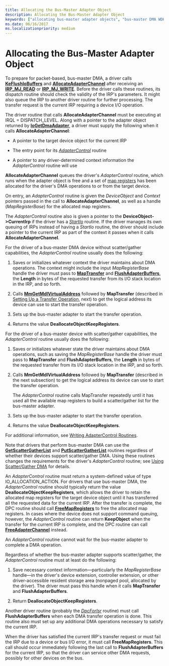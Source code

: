 ```yaml
---
title: Allocating the Bus-Master Adapter Object
description: Allocating the Bus-Master Adapter Object
keywords: ["allocating bus-master adapter objects", "bus-master DMA WDK kernel", "DMA transfers WDK kernel , bus-master DMA", "adapter objects WDK kernel , bus-master DMA"]
ms.date: 06/16/2017
ms.localizationpriority: medium
---
```


# Allocating the Bus-Master Adapter Object





To prepare for packet-based, bus-master DMA, a driver calls [**KeFlushIoBuffers**](/windows-hardware/drivers/ddi/wdm/nf-wdm-keflushiobuffers) and [**AllocateAdapterChannel**](/windows-hardware/drivers/ddi/wdm/nc-wdm-pallocate_adapter_channel) after receiving an [**IRP\_MJ\_READ**](./irp-mj-read.md) or [**IRP\_MJ\_WRITE**](./irp-mj-write.md). Before the driver calls these routines, its dispatch routine should check the validity of the IRP's parameters. It might also queue the IRP to another driver routine for further processing. The transfer request is the current IRP requiring a device I/O operation.

The driver routine that calls **AllocateAdapterChannel** must be executing at IRQL = DISPATCH\_LEVEL. Along with a pointer to the adapter object returned by [**IoGetDmaAdapter**](/windows-hardware/drivers/ddi/wdm/nf-wdm-iogetdmaadapter), a driver must supply the following when it calls **AllocateAdapterChannel**:

-   A pointer to the target device object for the current IRP

-   The entry point for its [*AdapterControl*](/windows-hardware/drivers/ddi/wdm/nc-wdm-driver_control) routine

-   A pointer to any driver-determined context information the *AdapterControl* routine will use

**AllocateAdapterChannel** queues the driver's *AdapterControl* routine, which runs when the adapter object is free and a set of [map registers](map-registers.md) has been allocated for the driver's DMA operations to or from the target device.

On entry, an *AdapterControl* routine is given the *DeviceObject* and *Context* pointers passed in the call to **AllocateAdapterChannel**, as well as a handle (*MapRegisterBase*) for the allocated map registers.

The *AdapterControl* routine also is given a pointer to the **DeviceObject-&gt;CurrentIrp** if the driver has a [*StartIo*](/windows-hardware/drivers/ddi/wdm/nc-wdm-driver_startio) routine. If the driver manages its own queuing of IRPs instead of having a *StartIo* routine, the driver should include a pointer to the current IRP as part of the context it passes when it calls **AllocateAdapterChannel**.

For the driver of a bus-master DMA device without scatter/gather capabilities, the *AdapterControl* routine usually does the following:

1.  Saves or initializes whatever context the driver maintains about DMA operations. The context might include the input *MapRegisterBase* handle the driver must pass to [**MapTransfer**](/windows-hardware/drivers/ddi/wdm/nc-wdm-pmap_transfer) and [**FlushAdapterBuffers**](/windows-hardware/drivers/ddi/wdm/nc-wdm-pflush_adapter_buffers), the **Length** in bytes of the requested transfer from its I/O stack location in the IRP, and so forth.

2.  Calls [**MmGetMdlVirtualAddress**](/windows-hardware/drivers/ddi/wdm/nf-wdm-mmgetmdlvirtualaddress) followed by **MapTransfer** (described in [Setting Up a Transfer Operation](setting-up-a-transfer-operation.md), next) to get the logical address its device can use to start the transfer operation.

3.  Sets up the bus-master adapter to start the transfer operation.

4.  Returns the value **DeallocateObjectKeepRegisters**.

For the driver of a bus-master device with scatter/gather capabilities, the *AdapterControl* routine usually does the following:

1.  Saves or initializes whatever state the driver maintains about DMA operations, such as saving the *MapRegisterBase* handle the driver must pass to **MapTransfer** and **FlushAdapterBuffers**, the **Length** in bytes of the requested transfer from its I/O stack location in the IRP, and so forth.

2.  Calls **MmGetMdlVirtualAddress** followed by **MapTransfer** (described in the next subsection) to get the logical address its device can use to start the transfer operation.

    The *AdapterControl* routine calls MapTransfer repeatedly until it has used all the available map registers to build a scatter/gather list for the bus-master adapter.

3.  Sets up the bus-master adapter to start the transfer operation.

4.  Returns the value **DeallocateObjectKeepRegisters**.

For additional information, see [Writing AdapterControl Routines](writing-adaptercontrol-routines.md).

Note that drivers that perform bus-master DMA can use the [**GetScatterGatherList**](/windows-hardware/drivers/ddi/wdm/nc-wdm-pget_scatter_gather_list) and [**PutScatterGatherList**](/windows-hardware/drivers/ddi/wdm/nc-wdm-pput_scatter_gather_list) routines regardless of whether their devices support scatter/gather DMA. Using these routines changes the requirements for the driver's *AdapterControl* routine; see [Using Scatter/Gather DMA](using-scatter-gather-dma.md) for details.

An *AdapterControl* routine must return a system-defined value of type IO\_ALLOCATION\_ACTION. For drivers that use bus-master DMA, the *AdapterControl* routine should typically return the value **DeallocateObjectKeepRegisters**, which allows the driver to retain the allocated map registers for the target device object until it has transferred all the requested data for the current IRP. After the transfer is complete, the DPC routine should call [**FreeMapRegisters**](/windows-hardware/drivers/ddi/wdm/nc-wdm-pfree_map_registers) to free the allocated map registers. In cases where the device does not support command queuing, however, the *AdapterControl* routine can return **KeepObject** when the transfer for the current IRP is complete, and the DPC routine can call [**FreeAdapterChannel**](/windows-hardware/drivers/ddi/wdm/nc-wdm-pfree_adapter_channel) instead.

An *AdapterControl* routine cannot wait for the bus-master adapter to complete a DMA operation.

Regardless of whether the bus-master adapter supports scatter/gather, the *AdapterControl* routine must at least do the following:

1.  Save necessary context information—particularly the *MapRegisterBase* handle—in the driver's device extension, controller extension, or other driver-accessible resident storage area (nonpaged pool, allocated by the driver). The driver must pass this handle when it calls **MapTransfer** and **FlushAdapterBuffers**.

2.  Return **DeallocateObjectKeepRegisters**.

Another driver routine (probably the [*DpcForIsr*](/windows-hardware/drivers/ddi/wdm/nc-wdm-io_dpc_routine) routine) must call **FlushAdapterBuffers** when each DMA transfer operation is done. This routine also must set up any additional DMA operations necessary to satisfy the current IRP.

When the driver has satisfied the current IRP's transfer request or must fail the IRP due to a device or bus I/O error, it must call **FreeMapRegisters**. This call should occur immediately following the last call to **FlushAdapterBuffers** for the current IRP, so that the driver can service other DMA requests, possibly for other devices on the bus.

 

